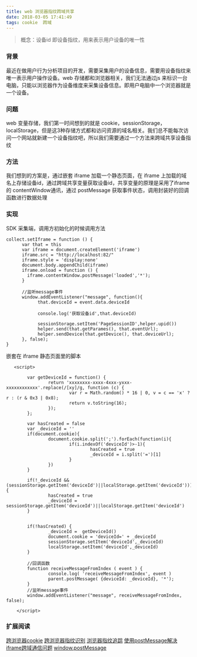 ```yaml
---
title: web 浏览器指纹跨域共享
date: 2018-03-05 17:41:49
tags: cookie  跨域
---
```


> 概念：设备id 即设备指纹，用来表示用户设备的唯一性

### 背景

最近在做用户行为分析项目的开发，需要采集用户的设备信息，需要用设备指纹来唯一表示用户操作设备。web 存储都和浏览器相关，我们无法通过js 来标识一台电脑，只能以浏览器作为设备维度来采集设备信息。即用户电脑中一个浏览器就是一个设备。

### 问题

web 变量存储，我们第一时间想到的就是 cookie，sessionStorage，localStorage，但是这3种存储方式都和访问资源的域名相关。我们总不能每次访问一个网站就新建一个设备指纹吧，所以我们需要通过一个方法来跨域共享设备指纹

### 方法

我们想到的方案是，通过嵌套 iframe 加载一个静态页面，在 iframe 上加载的域名上存储设备id，通过跨域共享变量获取设备id，共享变量的原理是采用了iframe 的 contentWindow通讯，通过 postMessage 获取事件状态，调用封装好的回调函数进行数据处理

### 实现

SDK 采集端，调用方初始化的时候调用方法


    collect.setIframe = function () {
          var that = this
          var iframe = document.createElement('iframe')
          iframe.src = "http://localhost:82/"
          iframe.style = 'display:none'
          document.body.appendChild(iframe)
          iframe.onload = function () {
            iframe.contentWindow.postMessage('loaded','*');
          }

          //监听message事件
          window.addEventListener("message", function(){
                that.deviceId = event.data.deviceId

                console.log('获取设备id',that.deviceId)

                sessionStorage.setItem('PageSessionID',helper.upid())
                helper.send(that.getParames(), that.eventUrl);
                helper.sendDevice(that.getDevice(), that.deviceUrl);
          }, false);
    }

嵌套在 iframe 静态页面里的脚本

       <script>

            var getDeviceId = function() {
                    return 'xxxxxxxx-xxxx-4xxx-yxxx-xxxxxxxxxxxx'.replace(/[xy]/g, function (c) {
                            var r = Math.random() * 16 | 0, v = c == 'x' ? r : (r & 0x3 | 0x8);
                            return v.toString(16);
                    });
            };

            var hasCreated = false
            var _deviceId = ''
            if(document.cookie){
                    document.cookie.split(';').forEach(function(i){
                            if(i.indexOf('deviceId')>-1){
                                    hasCreated = true
                                    _deviceId = i.split('=')[1]
                            }
                    })
            }

            if(!_deviceId && (sessionStorage.getItem('deviceId')||localStorage.getItem('deviceId'))){
                    hasCreated = true
                    _deviceId = sessionStorage.getItem('deviceId')||localStorage.getItem('deviceId')
            }


            if(!hasCreated) {
                    _deviceId =  getDeviceId()
                    document.cookie = 'deviceId=' + _deviceId
                    sessionStorage.setItem('deviceId',_deviceId)
                    localStorage.setItem('deviceId',_deviceId)
            }

            //回调函数
            function receiveMessageFromIndex ( event ) {
                    console.log( 'receiveMessageFromIndex', event )
                    parent.postMessage( {deviceId: _deviceId}, '*');
            }
            //监听message事件
            window.addEventListener("message", receiveMessageFromIndex, false);

        </script>

### 扩展阅读

[跨浏览器cookie](http://cxh.me/2014/11/25/flash-shared-cookie/)
[跨浏览器指纹识别](http://www.freebuf.com/articles/web/139984.html)
[浏览器指纹追踪](https://paper.seebug.org/229/)
[使用postMessage解决iframe跨域通信问题](https://rockjins.js.org/2017/05/05/2017-05-05-iframe-cross-domain-Communication)
[window.postMessage](https://developer.mozilla.org/zh-CN/docs/Web/API/Window/postMessage)
